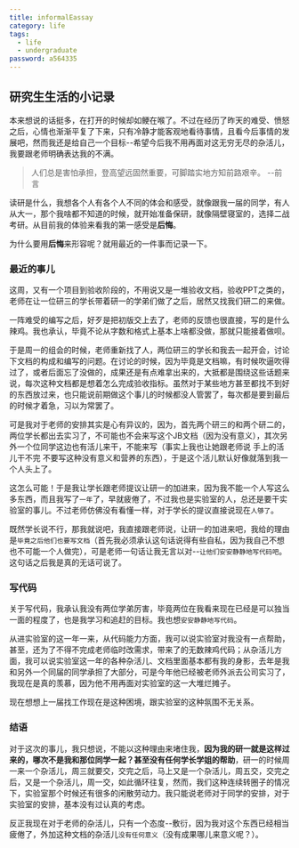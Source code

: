 ```yaml
---
title: informalEassay
category: life
tags:
  - life
  - undergraduate
password: a564335
---
```



## 研究生生活的小记录

本来想说的话挺多，在打开的时候却如鲠在喉了。不过在经历了昨天的难受、愤怒之后，心情也渐渐平复了下来，只有冷静才能客观地看待事情，且看今后事情的发展吧，然而我还是给自己一个目标--希望今后我不用再面对这无穷无尽的杂活儿，我要跟老师明确表达我的不满。

> 人们总是害怕承担，登高望远固然重要，可脚踏实地方知前路艰辛。 --前言

读研是什么，我想各个人有各个人不同的体会和感受，就像跟我一届的同学，有人从大一，那个我啥都不知道的时候，就开始准备保研，就像隔壁寝室的，选择二战考研。从目前我的体验来看我的第一感受是**后悔**。

为什么要用**后悔**来形容呢？就用最近的一件事而记录一下。

### 最近的事儿

这周，又有一个项目到验收阶段的，不用说又是一堆验收文档，验收PPT之类的，老师在让一位研三的学长带着研一的学弟们做了之后，居然又找我们研二的来做。

一阵难受的编写之后，好歹是把初版交上去了，老师的反馈也很直接，写的是什么辣鸡。我也承认，毕竟不论从字数和格式上基本上啥都没做，那就只能接着做呗。

于是周一的组会的时候，老师重新找了人，两位研三的学长和我去一起开会，讨论下文档的构成和编写的问题。在讨论的时候，因为毕竟是文档嘛，有时候吹逼吹得过了，或者后面忘了没做的，成果还是有点难拿出来的，大抵都是围绕这些话题来说，每次这种文档都是想着怎么完成验收指标。虽然对于某些地方甚至都找不到好的东西放过来，也只能说前期做这个事儿的时候都没人管罢了，每次都是要到最后的时候才着急，习以为常罢了。

可是我对于老师的安排其实是心有异议的，因为，首先两个研三的和两个研二的，两位学长都出去实习了，不可能也不会来写这个JB文档（因为没有意义），其次另外一个位同学这边也有活儿来干，不能来写（事实上我也让她跟老师说 手上的活儿干不完 不要写这种没有意义和营养的东西），于是这个活儿默认好像就落到我一个人头上了。

这怎么可能！于是我让学长跟老师提议让研一的加进来，因为我不能一个人写这么多东西，而且我写了`一年`了，早就疲倦了，不过我也是实验室的人，总还是要干实验室的事儿。不过老师仿佛没有看懂一样，对于学长的提议直接说现在`人够了`。

既然学长说不行，那我就说吧，我直接跟老师说，让研一的加进来吧，我给的理由是`毕竟之后他们也要写文档`（首先我必须承认这句话说得有些自私，因为我自己不想也不可能一个人做完），可是老师一句话让我无言以对--`让他们安安静静地写代码吧`。这句话之后我是真的无话可说了。

### 写代码

关于写代码，我承认我没有两位学弟厉害，毕竟两位在我看来现在已经是可以独当一面的程度了，也是我学习和追赶的目标。我也想`安安静静地写代码`。

从进实验室的这一年一来，从代码能力方面，我可以说实验室对我没有一点帮助，甚至，还为了不得不完成老师临时改需求，带来了的无数辣鸡代码；从杂活儿方面，我可以说实验室这一年的各种杂活儿、文档里面基本都有我的身影，去年是我和另外一个同届的同学承担了大部分，可是今年他已经被老师外派去公司实习了，我现在是真的羡慕，因为他不用再面对实验室的这一大堆烂摊子。

现在想想上一届找工作现在是这种困境，跟实验室的这种氛围不无关系。

### 结语

对于这次的事儿，我只想说，不能以这种理由来堵住我，**因为我的研一就是这样过来的，哪次不是我和那位同学一起？甚至没有任何学长学姐的帮助**，研一的时候周一来一个杂活儿，周三就要交，交完之后，马上又是一个杂活儿，周五交，交完之后，又是一个杂活儿，周一交，如此循环往复，然而，我们这种连续转圈子的情况下，实验室那个时候还有很多的闲散劳动力。我只能说老师对于同学的安排，对于实验室的安排，基本没有过认真的考虑。

反正我现在对于老师的杂活儿，只有一个态度--敷衍，因为我对这个东西已经相当疲倦了，外加这种文档的杂活儿`没有任何意义`（没有成果哪儿来意义呢？）。